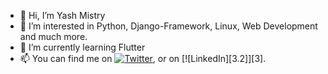 - 👋 Hi, I’m Yash Mistry
- 👀 I’m interested in Python, Django-Framework, Linux, Web Development and much more.
- 🌱 I’m currently learning Flutter
- 📫 You can find me on [![Twitter][1.2]][1], or on [![LinkedIn][3.2]][3].



<!-- Icons -->

[1.2]: http://i.imgur.com/wWzX9uB.png (twitter icon without padding)
[2.2]: https://raw.githubusercontent.com/MartinHeinz/MartinHeinz/master/linkedin-3-16.png (LinkedIn icon without padding)

<!-- Links to your social media accounts -->

[1]: https://twitter.com/thatyash_
[2]: https://www.linkedin.com/in/yash-mistry-80b836149/

<!-- - 💞️ I’m looking to collaborate on ... -->


<!---
m-yash/m-yash is a ✨ special ✨ repository because its `README.md` (this file) appears on your GitHub profile.
You can click the Preview link to take a look at your changes.
--->
